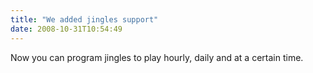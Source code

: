 ```yaml
---
title: "We added jingles support"
date: 2008-10-31T10:54:49
---
```


Now you can program jingles to play hourly, daily and at a certain time.